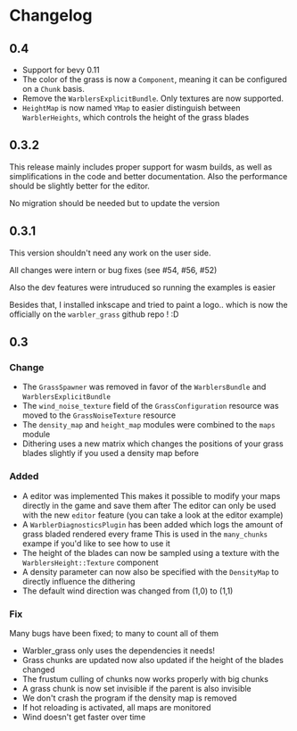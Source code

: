 # Changelog
## 0.4
* Support for bevy 0.11
* The color of the grass is now a `Component`, meaning it can be configured on a `Chunk` basis.
* Remove the `WarblersExplicitBundle`. Only textures are now supported.
* `HeightMap` is now named `YMap` to easier distinguish between `WarblerHeights`, which controls the height of the grass blades
## 0.3.2
This release mainly includes proper support for wasm builds,
as well as simplifications in the code and better documentation.
Also the performance should be slightly better for the editor.

No migration should be needed but to update the version

## 0.3.1
This version shouldn't need any work on the user side.

All changes were intern or bug fixes (see #54, #56, #52)

Also the dev features were intruduced so running the examples is easier

Besides that, I installed inkscape and tried to paint a logo.. which is now the officially on the `warbler_grass` github repo ! :D

## 0.3
### Change
* The `GrassSpawner` was removed in favor of the `WarblersBundle` and `WarblersExplicitBundle`
* The `wind_noise_texture` field of the `GrassConfiguration` resource was moved to the `GrassNoiseTexture` resource
* The `density_map` and `height_map` modules were combined to the `maps` module
* Dithering uses a new matrix which changes the positions of your grass blades slightly if you used a density map before

### Added
* A editor was implemented
This makes it possible to modify your maps directly in the game and save them after
The editor can only be used with the new `editor` feature (you can take a look at the editor example)
* A `WarblerDiagnosticsPlugin` has been added which logs the amount of grass bladed rendered every frame
This is used in the `many_chunks` exampe if you'd like to see how to use it
* The height of the blades can now be sampled using a texture with the `WarblersHeight::Texture` component
* A density parameter can now also be specified with the `DensityMap` to directly influence the dithering
* The default wind direction was changed from (1,0) to (1,1)

### Fix
Many bugs have been fixed; to many to count all of them
* Warbler_grass only uses the dependencies it needs!
* Grass chunks are updated now also updated if the height of the blades changed
* The frustum culling of chunks now works properly with big chunks
* A grass chunk is now set invisible if the parent is also invisible
* We don't crash the program if the density map is removed
* If hot reloading is activated, all maps are monitored
* Wind doesn't get faster over time
